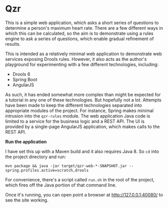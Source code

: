 Qzr
===

This is a simple web application, which asks a short series of questions to determine a person's maximum heart rate. There are a few different ways in which this can be calculated, so the aim is to demonstrate using a rules engine to ask a series of questions, which enable gradual refinement of results.

This is intended as a relatively minimal web application to demonstrate web services exposing Drools rules. However, it also acts as the author's playground for experimenting with a few different technologies, including:

  * Drools 6
  * Spring Boot
  * AngularJS

As such, it has ended somewhat more complex than might be expected for a tutorial in any one of these technologies. But hopefully not a lot. Attempts have been made to keep the different technologies separated into appropriate modules of the project. For instance, Spring makes minimal intrusion into the `qzr-rules` module. The web application Java code is limited to a service for the business logic and a REST API. The UI is provided by a single-page AngularJS application, which makes calls to the REST API.

**Run the application**

I have set this up with a Maven build and it also requires Java 8. So `cd` into the project directory and run:

    mvn package && java -jar target/qzr-web-*-SNAPSHOT.jar --spring.profiles.active=scratch,drools

For convenience, there's a script called `run.sh` in the root of the project, which fires off the Java portion of that command line.

Once it's running, you can open point a browser at http://127.0.0.1:40080/ to see the site working.

